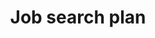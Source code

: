 ---
content_type: topic
learning_outcomes:
prerequisites:
  hard: 
  soft: []
ready: true
tags:
- employability
title: Job search plan
---